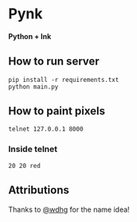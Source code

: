 # Pynk
#### Python + Ink

## How to run server

    pip install -r requirements.txt
    python main.py

## How to paint pixels

    telnet 127.0.0.1 8000

### Inside telnet
    20 20 red

## Attributions

Thanks to [@wdhg](https://github.com/wdhg) for the name idea!
